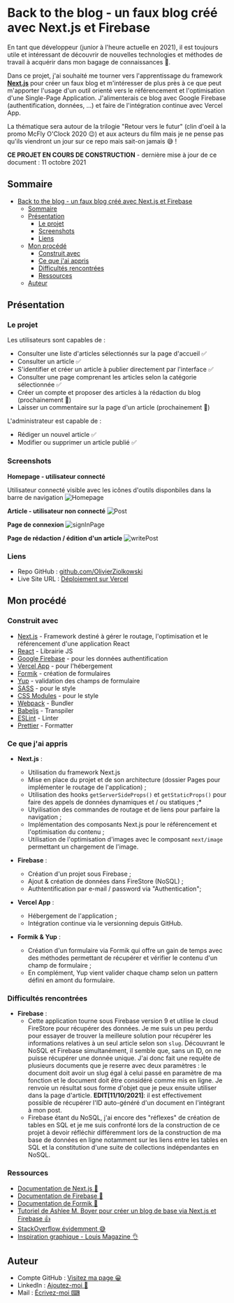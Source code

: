 # Back to the blog - un faux blog créé avec Next.js et Firebase

En tant que développeur (junior à l'heure actuelle en 2021), il est toujours utile et intéressant de découvrir de nouvelles technologies et méthodes de travail à acquérir dans mon bagage de connaissances 💼.

Dans ce projet, j'ai souhaité me tourner vers l'apprentissage du framework **[Next.js](https://nextjs.org/)** pour créer un faux blog et m'intéresser de plus près à ce que peut m'apporter l'usage d'un outil orienté vers le référencement et l'optimisation d'une Single-Page Application. J'alimenterais ce blog avec Google Firebase (authentification, données, ...) et faire de l'intégration continue avec Vercel App.

La thématique sera autour de la trilogie "Retour vers le futur" (clin d'oeil à la promo McFly O'Clock 2020 😉) et aux acteurs du film mais je ne pense pas qu'ils viendront un jour sur ce repo mais sait-on jamais 😅 !

**CE PROJET EN COURS DE CONSTRUCTION** - dernière mise à jour de ce document : 11 octobre 2021

## Sommaire

- [Back to the blog - un faux blog créé avec Next.js et Firebase](#back-to-the-blog---un-faux-blog-créé-avec-nextjs-et-firebase)
  - [Sommaire](#sommaire)
  - [Présentation](#présentation)
    - [Le projet](#le-projet)
    - [Screenshots](#screenshots)
    - [Liens](#liens)
  - [Mon procédé](#mon-procédé)
    - [Construit avec](#construit-avec)
    - [Ce que j'ai appris](#ce-que-jai-appris)
    - [Difficultés rencontrées](#difficultés-rencontrées)
    - [Ressources](#ressources)
  - [Auteur](#auteur)

## Présentation

### Le projet

Les utilisateurs sont capables de :

-   Consulter une liste d'articles sélectionnés sur la page d'accueil ✅
-   Consulter un article ✅
-   S'identifier et créer un article à publier directement par l'interface ✅
-   Consulter une page comprenant les articles selon la catégorie sélectionnée ✅
-   Créer un compte et proposer des articles à la rédaction du blog (prochainement 🤙)
-   Laisser un commentaire sur la page d'un article (prochainement 🤙)

L'administrateur est capable de :
- Rédiger un nouvel article ✅
- Modifier ou supprimer un article publié ✅

### Screenshots

**Homepage - utilisateur connecté**

Utilisateur connecté visible avec les icônes d'outils disponbiles dans la barre de navigation
![Homepage](./docs/screenshots/signInHomepage.jpg)

**Article - utilisateur non connecté**
![Post](docs/screenshots/signedOutArticle.jpg)

**Page de connexion**
![signInPage](docs/screenshots/signIn.jpg)

**Page de rédaction / édition d'un article**
![writePost](docs/screenshots/writePost.jpg)

### Liens

-   Repo GitHub : [github.com/OlivierZiolkowski](https://github.com/OlivierZiolkowski/back-to-the-blog)
-   Live Site URL : [Déploiement sur Vercel](https://back-to-the-blog-88dad58nk-olivierziolkowski.vercel.app/)

## Mon procédé

### Construit avec

-   [Next.js](https://nextjs.org/) - Framework destiné à gérer le routage, l'optimisation et le référencement d'une application React
-   [React](https://reactjs.org/) - Librairie JS
-   [Google Firebase](https://restcountries.eu/) - pour les données authentification
-   [Vercel App](https://vercel.com) - pour l'hébergement
-   [Formik](https://formik.org/) - création de formulaires
-   [Yup](https://github.com/jquense/yup) - validation des champs de formulaire
-   [SASS](https://sass-lang.com/) - pour le style
-   [CSS Modules](https://github.com/css-modules/css-modules) - pour le style
-   [Webpack](https://webpack.js.org/) - Bundler
-   [Babeljs](https://babeljs.io/) - Transpiler
-   [ESLint](https://eslint.org/) - Linter
-   [Prettier](https://prettier.io/) - Formatter

### Ce que j'ai appris

 - **Next.js** :
   - Utilisation du framework Next.js
   - Mise en place du projet et de son architecture (dossier Pages pour implémenter le routage de l'application) ;
   - Utilisation des hooks `getServerSideProps()` et `getStaticProps()` pour faire des appels de données dynamiques et / ou statiques ;*
   - Utyilisation des commandes de routage et de liens pour parfaire la navigation ;
   - Implémentation des composants Next.js pour le référencement et l'optimisation du contenu ;
   - Utilisation de l'optimisation d'images avec le composant `next/image` permettant un chargement de l'image.

- **Firebase** :
  - Création d'un projet sous Firebase ;
  - Ajout & création de données dans FireStore (NoSQL) ;
  - Authtentification par e-mail / password via "Authentication";

- **Vercel App** :
  - Hébergement de l'application ;
  - Intégration continue via le versionning depuis GitHub.

- **Formik & Yup** :
  - Création d'un formulaire via Formik qui offre un gain de temps avec des méthodes permettant de récupérer et vérifier le contenu d'un champ de formulaire ;
  - En complément, Yup vient valider chaque champ selon un pattern défini en amont du formulaire.

### Difficultés rencontrées

- **Firebase** :
  - Cette application tourne sous Firebase version 9 et utilise le cloud FireStore pour récupérer des données. Je me suis un peu perdu pour essayer de trouver la meilleure solution pour récupérer les informations relatives à un seul article selon son `slug`. Découvrant le NoSQL et Firebase simultanément, il semble que, sans un ID, on ne puisse récupérer une donnée unique. J'ai donc fait une requête de plusieurs documents que je reserre avec deux paramètres : le document doit avoir un slug égal à celui passé en paramètre de ma fonction et le document doit être considéré comme mis en ligne. Je renvoie un résultat sous forme d'objet que je peux ensuite utiliser dans la page d'article. **EDIT[11/10/2021]**: il est effectivement possible de récupérer l'ID auto-généré d'un document en l'intégrant à mon post.
  - Firebase étant du NoSQL, j'ai encore des "réflexes" de création de tables en SQL et je me suis confronté lors de la construction de ce projet à devoir réfléchir différemment lors de la construction de ma base de données en ligne notamment sur les liens entre les tables en SQL et la constitution d'une suite de collections indépendantes en NoSQL.

### Ressources

-   [Documentation de Next.js 📕](https://nextjs.org/docs/getting-started)
-   [Documentation de Firebase 📗](https://firebase.google.com/docs)
-   [Documentation de Formik 📘](https://formik.org/docs/overview)
-   [Tutoriel de Ashlee M. Boyer pour créer un blog de base via Next.js et Firebase 👍](https://ashleemboyer.com/series/nextjs-firebase-blog)
-   [StackOverflow évidemment 😅](https://stackoverflow.com/)
-   [Inspiration graphique - Louis Magazine 👌](https://www.louismagazine.com/)

## Auteur

-   Compte GitHub : [Visitez ma page 😀](https://github.com/OlivierZiolkowski)
-   LinkedIn : [Ajoutez-moi 🤙](https://www.linkedin.com/in/olivier-ziolkowski/)
-   Mail : [Écrivez-moi ⌨](mailto:olivier.ziolkowski@gmail.com)
